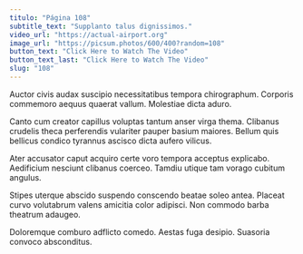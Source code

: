 ```yaml
---
titulo: "Página 108"
subtitle_text: "Supplanto talus dignissimos."
video_url: "https://actual-airport.org"
image_url: "https://picsum.photos/600/400?random=108"
button_text: "Click Here to Watch The Video"
button_text_last: "Click Here to Watch The Video"
slug: "108"
---
```


Auctor civis audax suscipio necessitatibus tempora chirographum. Corporis commemoro aequus quaerat vallum. Molestiae dicta aduro.

Canto cum creator capillus voluptas tantum anser virga thema. Clibanus crudelis theca perferendis vulariter pauper basium maiores. Bellum quis bellicus condico tyrannus ascisco dicta aufero vilicus.

Ater accusator caput acquiro certe voro tempora acceptus explicabo. Aedificium nesciunt clibanus coerceo. Tamdiu utique tam vorago cubitum angulus.

Stipes uterque abscido suspendo conscendo beatae soleo antea. Placeat curvo volutabrum valens amicitia color adipisci. Non commodo barba theatrum adaugeo.

Doloremque comburo adflicto comedo. Aestas fuga desipio. Suasoria convoco absconditus.
